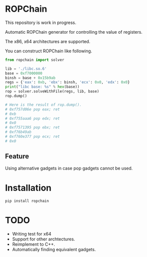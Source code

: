 # ROPChain

This repository is work in progress.  

Automatic ROPChain generator for controlling the value of registers.  

The x86, x64 architectures are supported.

You can construct ROPChain like following.  
```python
from ropchain import solver

lib = './libc.so.6'
base = 0xf7000000
binsh = base + 0x15b9ab
regs = {'eax': 0xb, 'ebx': binsh, 'ecx': 0x0, 'edx': 0x0}
print("libc base: %s" % hex(base))
rop = solver.solveWithFile(regs, lib, base)
rop.dump()

# Here is the result of rop.dump().
# 0xf757d06e pop eax; ret
# 0xb
# 0xf755aaa6 pop edx; ret
# 0x0
# 0xf7571395 pop ebx; ret
# 0xf76b49ab
# 0xf760e377 pop ecx; ret
# 0x0
```

## Feature
Using alternative gadgets in case pop gadgets cannot be used.

# Installation

```
pip install ropchain
```

# TODO

* Writing test for x64
* Support for other archtectures.
* Reimplement to C++.
* Automatically finding equivalent gadgets.
